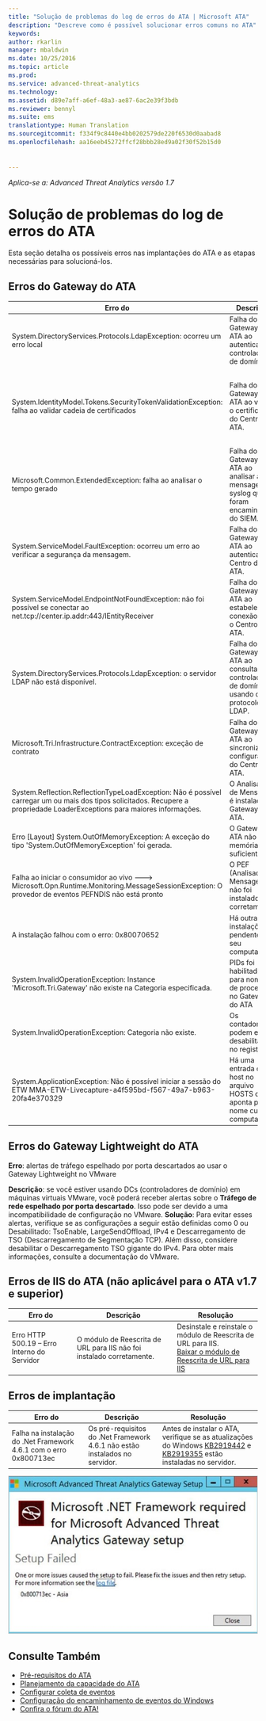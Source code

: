 ```yaml
---
title: "Solução de problemas do log de erros do ATA | Microsoft ATA"
description: "Descreve como é possível solucionar erros comuns no ATA"
keywords: 
author: rkarlin
manager: mbaldwin
ms.date: 10/25/2016
ms.topic: article
ms.prod: 
ms.service: advanced-threat-analytics
ms.technology: 
ms.assetid: d89e7aff-a6ef-48a3-ae87-6ac2e39f3bdb
ms.reviewer: bennyl
ms.suite: ems
translationtype: Human Translation
ms.sourcegitcommit: f334f9c8440e4bb0202579de220f6530d0aabad8
ms.openlocfilehash: aa16eeb45272ffcf28bbb28ed9a02f30f52b15d0


---
```


*Aplica-se a: Advanced Threat Analytics versão 1.7*



# <a name="troubleshooting-the-ata-error-log"></a>Solução de problemas do log de erros do ATA
Esta seção detalha os possíveis erros nas implantações do ATA e as etapas necessárias para solucioná-los.
## <a name="ata-gateway-errors"></a>Erros do Gateway do ATA
|Erro do|Descrição|Resolução|
|-------------|----------|---------|
|System.DirectoryServices.Protocols.LdapException: ocorreu um erro local|Falha do Gateway do ATA ao autenticar no controlador de domínio.|1. Confirme se o registro DNS do controlador de domínio está configurado corretamente no servidor DNS. <br>2. Verifique se a hora do Gateway do ATA está sincronizada com a hora do controlador de domínio.|
|System.IdentityModel.Tokens.SecurityTokenValidationException: falha ao validar cadeia de certificados|Falha do Gateway do ATA ao validar o certificado do Centro do ATA.|1. Verifique se o certificado da autoridade de certificação raiz está instalado no repositório de certificados da autoridade de certificação confiável no Gateway do ATA. <br>2. Confirme se a CRL (lista de certificados revogados) está disponível e se é possível fazer a validação de certificados revogados.|
|Microsoft.Common.ExtendedException: falha ao analisar o tempo gerado|Falha do Gateway do ATA ao analisar as mensagens syslog que foram encaminhadas do SIEM.|Verifique se o SIEM está configurado para encaminhar as mensagens em um dos formatos compatíveis com o ATA.|
|System.ServiceModel.FaultException: ocorreu um erro ao verificar a segurança da mensagem.|Falha do Gateway do ATA ao autenticar no Centro do ATA.|Verifique se a hora do Gateway do ATA está sincronizada com a hora do Centro do ATA.|
|System.ServiceModel.EndpointNotFoundException: não foi possível se conectar ao net.tcp://center.ip.addr:443/IEntityReceiver|Falha do Gateway do ATA ao estabelecer conexão com o Centro do ATA.|Verifique se as configurações de rede estão corretas e se a conexão de rede entre o Gateway do ATA e o Centro do ATA está ativa.|
|System.DirectoryServices.Protocols.LdapException: o servidor LDAP não está disponível.|Falha do Gateway do ATA ao consultar o controlador de domínio usando o protocolo LDAP.|1. Verifique se a conta do usuário usada pelo ATA para se conectar ao domínio do Active Directory tem acesso de leitura a todos os objetos na árvore do Active Directory. <br>2. Certifique-se de que o controlador de domínio não esteja protegido contra consultas LDAP da conta de usuário usada pelo ATA.|
|Microsoft.Tri.Infrastructure.ContractException: exceção de contrato|Falha do Gateway do ATA ao sincronizar a configuração do Centro do ATA.|Conclua a configuração do Gateway do ATA no Console do ATA.|
|System.Reflection.ReflectionTypeLoadException: Não é possível carregar um ou mais dos tipos solicitados. Recupere a propriedade LoaderExceptions para maiores informações.|O Analisador de Mensagem é instalado no Gateway do ATA.| Desinstale o Analisador de Mensagem.|
|Erro [Layout] System.OutOfMemoryException: A exceção do tipo 'System.OutOfMemoryException' foi gerada.|O Gateway do ATA não tem memória suficiente.|Aumente a quantidade de memória no controlador de domínio.|
|Falha ao iniciar o consumidor ao vivo ---> Microsoft.Opn.Runtime.Monitoring.MessageSessionException: O provedor de eventos PEFNDIS não está pronto|O PEF (Analisador de Mensagem) não foi instalado corretamente.|Se você estiver usando o Hyper-V, tente atualizar os serviços de Integração do Hyper-V, caso contrário, contate o suporte para uma solução alternativa.|
|A instalação falhou com o erro: 0x80070652|Há outras instalações pendentes no seu computador.|Aguarde até que as outras instalações sejam concluídas e, se necessário, reinicie o computador.|
|System.InvalidOperationException: Instance 'Microsoft.Tri.Gateway' não existe na Categoria especificada.|PIDs foi habilitado para nomes de processo no Gateway do ATA|Use [KB281884](https://support.microsoft.com/en-us/kb/281884) para desabilitar os PIDs em nomes de processo|
|System.InvalidOperationException: Categoria não existe.|Os contadores podem estar desabilitados no registro|Use [KB2554336](https://support.microsoft.com/en-us/kb/2554336) para recriar os Contadores de desempenho|
|System.ApplicationException: Não é possível iniciar a sessão do ETW MMA-ETW-Livecapture-a4f595bd-f567-49a7-b963-20fa4e370329|Há uma entrada do host no arquivo HOSTS que aponta para o nome curto do computador|Remova a entrada do host do arquivo C:\Windows\System32\drivers\etc\HOSTS ou altere-a para um FQDN.|



## <a name="ata-lightweight-gateway-errors"></a>Erros do Gateway Lightweight do ATA

**Erro**: alertas de tráfego espelhado por porta descartados ao usar o Gateway Lightweight no VMware

**Descrição**: se você estiver usando DCs (controladores de domínio) em máquinas virtuais VMware, você poderá receber alertas sobre o **Tráfego de rede espelhado por porta descartado**. Isso pode ser devido a uma incompatibilidade de configuração no VMware. 
**Solução**: Para evitar esses alertas, verifique se as configurações a seguir estão definidas como 0 ou Desabilitado: TsoEnable, LargeSendOffload, IPv4 e Descarregamento de TSO (Descarregamento de Segmentação TCP). Além disso, considere desabilitar o Descarregamento TSO gigante do IPv4. Para obter mais informações, consulte a documentação do VMware.


## <a name="ata-iis-errors-not-applicable-for-ata-v17-and-above"></a>Erros de IIS do ATA (não aplicável para o ATA v1.7 e superior)
|Erro do|Descrição|Resolução|
|-------------|----------|---------|
|Erro HTTP 500.19 – Erro Interno do Servidor|O módulo de Reescrita de URL para IIS não foi instalado corretamente.|Desinstale e reinstale o módulo de Reescrita de URL para IIS.<br>[Baixar o módulo de Reescrita de URL para IIS](http://go.microsoft.com/fwlink/?LinkID=615137)|

## <a name="deployment-errors"></a>Erros de implantação
|Erro do|Descrição|Resolução|
|-------------|----------|---------|
|Falha na instalação do .Net Framework 4.6.1 com o erro 0x800713ec|Os pré-requisitos do .Net Framework 4.6.1 não estão instalados no servidor. |Antes de instalar o ATA, verifique se as atualizações do Windows [KB2919442](https://www.microsoft.com/download/details.aspx?id=42135) e [KB2919355](https://support.microsoft.com/kb/2919355) estão instaladas no servidor.|

![Imagem do erro de instalação do .NET no ATA](media/netinstallerror.png)


## <a name="see-also"></a>Consulte Também
- [Pré-requisitos do ATA](/advanced-threat-analytics/plan-design/ata-prerequisites)
- [Planejamento da capacidade do ATA](/advanced-threat-analytics/plan-design/ata-capacity-planning)
- [Configurar coleta de eventos](/advanced-threat-analytics/deploy-use/configure-event-collection)
- [Configuração do encaminhamento de eventos do Windows](/advanced-threat-analytics/deploy-use/configure-event-collection#configuring-windows-event-forwarding)
- [Confira o fórum do ATA!](https://social.technet.microsoft.com/Forums/security/home?forum=mata)



<!--HONumber=Oct16_HO5-->


